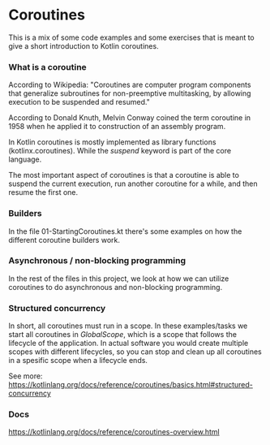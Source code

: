 # Coroutines

This is a mix of some code examples and some exercises that is meant to give a
short introduction to Kotlin coroutines.

### What is a coroutine

According to Wikipedia: "Coroutines are computer program components that 
generalize subroutines for non-preemptive multitasking, by allowing execution 
to be suspended and resumed."

According to Donald Knuth, Melvin Conway coined the term coroutine in 1958 when he applied 
it to construction of an assembly program.

In Kotlin coroutines is mostly implemented as library functions (kotlinx.coroutines).
While the *suspend* keyword is part of the core language.

The most important aspect of coroutines is that a coroutine is able to suspend the current
execution, run another coroutine for a while, and then resume the first one.

### Builders

In the file 01-StartingCoroutines.kt there's some examples on how the
different coroutine builders work.

### Asynchronous / non-blocking programming

In the rest of the files in this project, we look at how we can utilize coroutines
to do asynchronous and non-blocking programming.

### Structured concurrency

In short, all coroutines must run in a scope. In these examples/tasks we start all coroutines
in *GlobalScope*, which is a scope that follows the lifecycle of the application.
In actual software you would create multiple scopes with different lifecycles, so
you can stop and clean up all coroutines in a spesific scope when a lifecycle ends.

See more: https://kotlinlang.org/docs/reference/coroutines/basics.html#structured-concurrency  

### Docs

https://kotlinlang.org/docs/reference/coroutines-overview.html